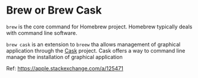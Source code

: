 # Brew or Brew Cask

`brew` is the core command for Homebrew project.
Homebrew typically deals with command line software.

`brew cask` is an extension to `breew` tha allows management of graphical
application through the [Cask](https://caskroom.github.io/) project. Cask offers
a way to command line manage the installation of graphical application

Ref: https://apple.stackexchange.com/a/125471
